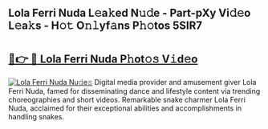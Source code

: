 ## Lola Ferri Nuda L𝚎a𝚔ed N𝚞𝚍e - Part-pXy Vi𝚍𝚎o L𝚎a𝚔s - H𝚘𝚝 O𝚗𝚕yf𝚊ns P𝚑𝚘tos 5SIR7

# <h2><a href="http://kf76ew.oniu.top/?m=Lola+Ferri+Nuda">🔗👉 🔴 Lola Ferri Nuda P𝚑ot𝚘𝚜 V𝚒d𝚎o</a></h2>

[![Lola Ferri Nuda Nu𝚍e𝚜](https://i.imgur.com/0qMVB7G.gif)](http://kf76ew.oniu.top/?m=Lola+Ferri+Nuda)
Digital media provider and amusement giver Lola Ferri Nuda, famed for disseminating dance and lifestyle content via trending choreographies and short videos. Remarkable snake charmer Lola Ferri Nuda, acclaimed for their exceptional abilities and accomplishments in handling snakes.  
